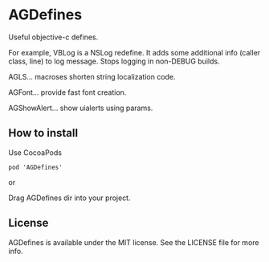 AGDefines
=========

Useful objective-c defines.

For example, 
VBLog is a NSLog redefine. It adds some additional info (caller class, line) to log message. Stops logging in non-DEBUG builds.

AGLS... macroses shorten string localization code.

AGFont... provide fast font creation.

AGShowAlert... show uialerts using params.

## How to install
Use CocoaPods

    pod 'AGDefines'

or

Drag AGDefines dir into your project.

## License
AGDefines is available under the MIT license. See the LICENSE file for more info.
